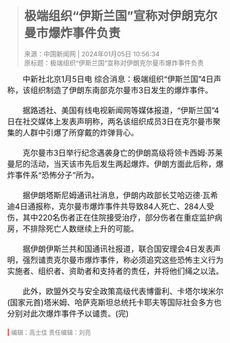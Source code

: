 
># 极端组织“伊斯兰国”宣称对伊朗克尔曼市爆炸事件负责
><span style="color:grey;font-size:15px">来源：中国新闻网 | 2024年01月05日 10:56:34</span><br>
<span style="color:grey;font-size:15px">原标题：极端组织“伊斯兰国”宣称对伊朗克尔曼市爆炸事件负责</span><br>

<span style="font-size:18px">
&emsp;&emsp;中新社北京1月5日电 综合消息：极端组织“伊斯兰国”4日声称，该组织制造了伊朗东南部克尔曼市3日发生的爆炸事件。<br><br>
&emsp;&emsp;据路透社、美国有线电视新闻网等媒体报道，“伊斯兰国”4日在社交媒体上发表声明称，两名该组织成员3日在克尔曼市聚集的人群中引爆了所穿戴的炸弹背心。<br><br>
&emsp;&emsp;克尔曼市3日举行纪念遇袭身亡的伊朗高级将领卡西姆·苏莱曼尼的活动，当天该市先后发生两起爆炸。伊朗方面此后称，爆炸事件系“恐怖分子”所为。<br><br>
&emsp;&emsp;据伊朗塔斯尼姆通讯社消息，伊朗内政部长艾哈迈德·瓦希迪4日通报称，克尔曼市爆炸事件共导致84人死亡、284人受伤，其中220名伤者正在住院接受治疗，部分伤者在重症监护病房，不排除死亡人数继续上升的可能。<br><br>
&emsp;&emsp;据伊朗伊斯兰共和国通讯社报道，联合国安理会4日发表声明，强烈谴责克尔曼市爆炸事件，称必须追究这些恐怖主义行为实施者、组织者、资助者和支持者的责任，并将他们绳之以法。<br><br>
&emsp;&emsp;此外，欧盟外交与安全政策高级代表博雷利、卡塔尔埃米尔(国家元首)塔米姆、哈萨克斯坦总统托卡耶夫等国际社会多方也分别对此次爆炸事件予以谴责。(完)<br><br>
</span>
<span style="color:red;font-weight:bold">|</span>
<span style="color:grey;font-size:14px"> 编辑：高士佳 责任编辑：刘亮</span>
